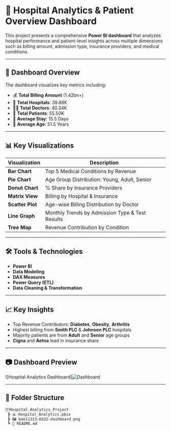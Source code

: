 # 🏥 Hospital Analytics & Patient Overview Dashboard

This project presents a comprehensive **Power BI dashboard** that analyzes hospital performance and patient-level insights across multiple dimensions such as billing amount, admission type, insurance providers, and medical conditions.

---

## 📌 Dashboard Overview

The dashboard visualizes key metrics including:

- 💰 **Total Billing Amount** (1.42bn+)
- 🏥 **Total Hospitals**: 39.88K  
- 👨‍⚕️ **Total Doctors**: 40.34K  
- 👥 **Total Patients**: 55.50K  
- 📆 **Average Stay**: 15.5 Days  
- 🎂 **Average Age**: 51.5 Years  

---

## 📊 Key Visualizations

| Visualization | Description |
|---------------|-------------|
| **Bar Chart** | Top 5 Medical Conditions by Revenue |
| **Pie Chart** | Age Group Distribution: Young, Adult, Senior |
| **Donut Chart** | % Share by Insurance Providers |
| **Matrix View** | Billing by Hospital & Insurance |
| **Scatter Plot** | Age-wise Billing Distribution by Doctor |
| **Line Graph** | Monthly Trends by Admission Type & Test Results |
| **Tree Map** | Revenue Contribution by Condition |

---

## 🛠️ Tools & Technologies

- **Power BI**
- **Data Modeling**
- **DAX Measures**
- **Power Query (ETL)**
- **Data Cleaning & Transformation**

---

## 📈 Key Insights

- Top Revenue Contributors: **Diabetes**, **Obesity**, **Arthritis**  
- Highest billing from **Smith PLC** & **Johnson PLC** hospitals  
- Majority patients are from **Adult** and **Senior** age groups  
- **Cigna** and **Aetna** lead in insurance share

---

## 📷 Dashboard Preview

![Hospital Analytics Dashboard]![Dashboard](https://github.com/user-attachments/assets/f2b725d7-156f-4595-bba5-884f5cff2b9d)


---

## 📁 Folder Structure

```bash
📦Hospital_Analytics_Project
 ┣ 📊 Hospital_Analytics.pbix
 ┣ 🖼️ bae11313-6b32-dashboard.png
 ┗ 📄 README.md
